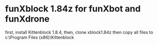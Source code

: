 # funXblock 1.84z for funXbot and funXdrone

first, install Kittenblock 1.8.4,
then, clone xblock1.84z then copy all files to c:\Program Files (x86)\Kittenblock
